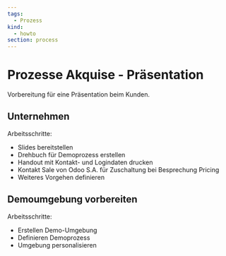 ```yaml
---
tags:
  - Prozess
kind:
  - howto
section: process
---
```


# Prozesse Akquise - Präsentation

Vorbereitung für eine Präsentation beim Kunden.

## Unternehmen

Arbeitsschritte:

- Slides bereitstellen
- Drehbuch für Demoprozess erstellen
- Handout mit Kontakt- und Logindaten drucken
- Kontakt Sale von Odoo S.A. für Zuschaltung bei Besprechung Pricing
- Weiteres Vorgehen definieren

## Demoumgebung vorbereiten

Arbeitsschritte:

- Erstellen Demo-Umgebung
- Definieren Demoprozess
- Umgebung personalisieren
